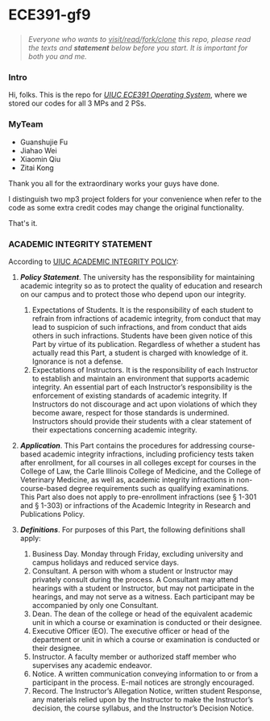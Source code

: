# ECE391-gf9

### 

> *Everyone who wants to <u>visit/read/fork/clone</u> this repo, please read the texts and **statement** below before you start. It is important for both you and me.*

### Intro

Hi, folks. This is the repo for <u>*UIUC ECE391 Operating System*</u>, where we stored our codes for all 3 MPs and 2 PSs. 

### MyTeam

- Guanshujie Fu
- Jiahao Wei
- Xiaomin Qiu
- Zitai Kong

Thank you all for the extraordinary works your guys have done. 

I distinguish two mp3 project folders for your convenience when refer to the code as some extra credit codes may change the original functionality.

That's it.



### ACADEMIC INTEGRITY STATEMENT

According to [UIUC ACADEMIC INTEGRITY POLICY](https://studentcode.illinois.edu/article1/part4/1-401/):

1. ***Policy Statement***. The university has the responsibility for maintaining academic integrity so as to protect the quality of education and research on our campus and to protect those who depend upon our integrity.

    

   1. Expectations of Students. It is the responsibility of each student to refrain from infractions of academic integrity, from conduct that may lead to suspicion of such infractions, and from conduct that aids others in such infractions. Students have been given notice of this Part by virtue of its publication. Regardless of whether a student has actually read this Part, a student is charged with knowledge of it. Ignorance is not a defense.
   2. Expectations of Instructors. It is the responsibility of each Instructor to establish and maintain an environment that supports academic integrity. An essential part of each Instructor’s responsibility is the enforcement of existing standards of academic integrity. If Instructors do not discourage and act upon violations of which they become aware, respect for those standards is undermined. Instructors should provide their students with a clear statement of their expectations concerning academic integrity.

2. ***Application***. This Part contains the procedures for addressing course-based academic integrity infractions, including proficiency tests taken after enrollment, for all courses in all colleges except for courses in the College of Law, the Carle Illinois College of Medicine, and the College of Veterinary Medicine, as well as, academic integrity infractions in non-course-based degree requirements such as qualifying examinations. This Part also does not apply to pre-enrollment infractions (see § 1-301 and § 1-303) or infractions of the Academic Integrity in Research and Publications Policy.

3. ***Definitions***. For purposes of this Part, the following definitions shall apply:

   1. Business Day. Monday through Friday, excluding university and campus holidays and reduced service days.
   2. Consultant. A person with whom a student or Instructor may privately consult during the process. A Consultant may attend hearings with a student or Instructor, but may not participate in the hearings, and may not serve as a witness. Each participant may be accompanied by only one Consultant.
   3. Dean. The dean of the college or head of the equivalent academic unit in which a course or examination is conducted or their designee.
   4. Executive Officer (EO). The executive officer or head of the department or unit in which a course or examination is conducted or their designee.
   5. Instructor. A faculty member or authorized staff member who supervises any academic endeavor.
   6. Notice. A written communication conveying information to or from a participant in the process. E-mail notices are strongly encouraged.
   7. Record. The Instructor’s Allegation Notice, written student Response, any materials relied upon by the Instructor to make the Instructor’s decision, the course syllabus, and the Instructor’s Decision Notice.